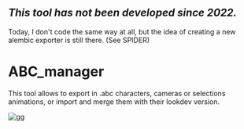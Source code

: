 ## *This tool has not been developed since 2022.*
Today, I don't code the same way at all, but the idea of creating a new alembic exporter is still there.
(See SPIDER)

# ABC_manager
This tool allows to export in .abc characters, cameras or selections animations, or import and merge them with their lookdev version.




![gg](https://user-images.githubusercontent.com/83452758/166455732-f54f16d2-e91d-4e6b-ada3-1b3009b7dcc1.PNG)
